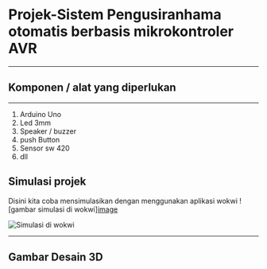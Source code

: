 # Projek-Sistem Pengusiranhama otomatis berbasis mikrokontroler AVR 
---
## Komponen / alat yang diperlukan
---
1. Arduino Uno
2. Led 3mm
3. Speaker / buzzer
4. push Button
5. Sensor sw 420
6. dll

## Simulasi projek
Disini kita coba mensimulasikan dengan menggunakan aplikasi wokwi
![gambar simulasi di wokwi][image](https://github.com/irsyadnizar23/Projek-PengusiranHama/assets/168854830/7e901ad0-703a-4d29-b716-94bb7b04a7aa)

![Simulasi di wokwi](https://wokwi.com/projects/398364886795561985)

---
## Gambar Desain 3D


